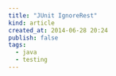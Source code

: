 ```yaml
---
title: "JUnit IgnoreRest"
kind: article
created_at: 2014-06-28 20:24
publish: false
tags:
  - java
  - testing
---
```


